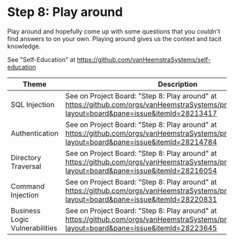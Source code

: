 # Step 8: Play around

Play around and hopefully come up with some questions that you couldn't find answers to on your own. Playing around gives us the context and tacit knowledge.

See "Self-Education" at https://github.com/vanHeemstraSystems/self-education

| Theme | Description |
| --- | --- |
| SQL Injection | See on Project Board: "Step 8: Play around" at https://github.com/orgs/vanHeemstraSystems/projects/18/views/1?layout=board&pane=issue&itemId=28213417 |
| Authentication | See on Project Board: "Step 8: Play around" at https://github.com/orgs/vanHeemstraSystems/projects/19/views/1?layout=board&pane=issue&itemId=28214784 |
| Directory Traversal | See on Project Board: "Step 8: Play around" at https://github.com/orgs/vanHeemstraSystems/projects/20/views/1?layout=board&pane=issue&itemId=28216054 |
| Command Injection | See on Project Board: "Step 8: Play around" at https://github.com/orgs/vanHeemstraSystems/projects/21/views/1?layout=board&pane=issue&itemId=28220831 |
| Business Logic Vulnerabilities | See on Project Board: "Step 8: Play around" at https://github.com/orgs/vanHeemstraSystems/projects/22/views/1?layout=board&pane=issue&itemId=28223645 |
